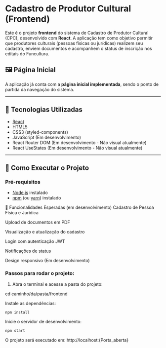 # Cadastro de Produtor Cultural (Frontend)

Este é o projeto **frontend** do sistema de Cadastro de Produtor Cultural (CPC), desenvolvido com **React**. A aplicação tem como objetivo permitir que produtores culturais (pessoas físicas ou jurídicas) realizem seu cadastro, enviem documentos e acompanhem o status de inscrição nos editais do Funcultura.

## 🖼️ Página Inicial
A aplicação já conta com a **página inicial implementada**, sendo o ponto de partida da navegação do sistema.

---

## 🚀 Tecnologias Utilizadas

- [React](https://reactjs.org/)
- HTML5
- CSS3 (styled-components)
- JavaScript (Em desenvolvimento)
- React Router DOM (Em desenvolvimento - Não visual atualmente)
- React UseStates (Em desenvolvimento - Não visual atualmente)

---

## 🧪 Como Executar o Projeto

### Pré-requisitos

- [Node.js](https://nodejs.org/) instalado
- [npm](https://www.npmjs.com/) (ou [yarn](https://yarnpkg.com/)) instalado

📌 Funcionalidades Esperadas (em desenvolvimento)
Cadastro de Pessoa Física e Jurídica

Upload de documentos em PDF

Visualização e atualização do cadastro

Login com autenticação JWT

Notificações de status

Design responsivo (Em desenvolvimento)

### Passos para rodar o projeto:

1. Abra o terminal e acesse a pasta do projeto:


cd caminho/da/pasta/frontend

Instale as dependências:


```bash
npm install
```
Inicie o servidor de desenvolvimento:

```bash
npm start
```


O projeto será executado em: http://localhost:{Porta_aberta}
